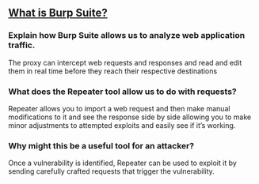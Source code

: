 ## [What is Burp Suite?](https://www.technipages.com/what-is-burp-suite/)

### Explain how Burp Suite allows us to analyze web application traffic.
The proxy can intercept web requests and responses and read and edit them in real time before they reach their respective destinations
### What does the Repeater tool allow us to do with requests?
Repeater allows you to import a web request and then make manual modifications to it and see the response side by side allowing you to make minor adjustments to attempted exploits and easily see if it’s working. 
### Why might this be a useful tool for an attacker?
Once a vulnerability is identified, Repeater can be used to exploit it by sending carefully crafted requests that trigger the vulnerability.

